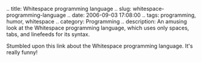 .. title: Whitespace programming language
.. slug: whitespace-programming-language
.. date: 2006-09-03 17:08:00
.. tags: programming, humor, whitespace
.. category: Programming
.. description: An amusing look at the Whitespace programming language, which uses only spaces, tabs, and linefeeds for its syntax.

Stumbled upon this link about the Whitespace programming language. It's really funny!
